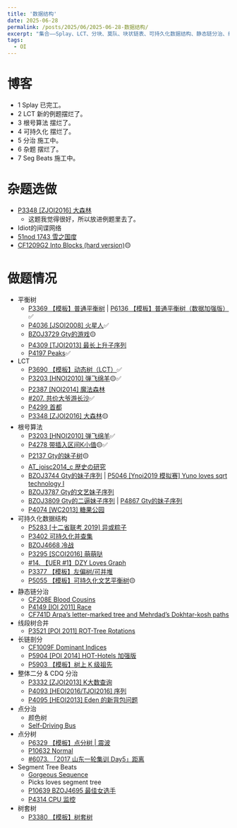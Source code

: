```yaml
---
title: '数据结构'
date: 2025-06-28
permalink: /posts/2025/06/2025-06-28-数据结构/
excerpt: "集合——Splay、LCT、分块、莫队、块状链表、可持久化数据结构、静态链分治、线段树合并、长链剖分、整体二分、CDQ 分治、点分治、点分树。"
tags:
  - OI
---
```


# 博客

- 1 Splay 已完工。
- 2 LCT 新的例题摆烂了。
- 3 根号算法 摆烂了。
- 4 可持久化 摆烂了。
- 5 分治 施工中。
- 6 杂题 摆烂了。
- 7 Seg Beats 施工中。

# 杂题选做

- [P3348 [ZJOI2016] 大森林](https://www.luogu.com.cn/problem/P3348)
  - 这题我觉得很好，所以放进例题里去了。
- Idiot的间谍网络
- [51nod 1743 雪之国度](https://vjudge.net/problem/51Nod-1743)
- [CF1209G2 Into Blocks (hard version)](https://www.luogu.com.cn/problem/CF1209G2)🟡

# 做题情况

- 平衡树
  - [P3369 【模板】普通平衡树](https://www.luogu.com.cn/problem/P3369) | [P6136 【模板】普通平衡树（数据加强版）](https://www.luogu.com.cn/problem/P6136)✅️
  - [P4036 [JSOI2008] 火星人](https://www.luogu.com.cn/problem/P4036)✅️
  - [BZOJ3729 Gty的游戏](https://vjudge.net/problem/BZOJ-3729)🟡
  - [P4309 [TJOI2013] 最长上升子序列](https://www.luogu.com.cn/problem/P4309)
  - [P4197 Peaks](https://www.luogu.com.cn/problem/P4197)✅️
- LCT
  - [P3690 【模板】动态树（LCT）](https://www.luogu.com.cn/problem/P3690)✅️
  - [P3203 [HNOI2010] 弹飞绵羊](https://www.luogu.com.cn/problem/P3203)🟡✅️
  - [P2387 [NOI2014] 魔法森林](https://www.luogu.com.cn/problem/P2387)
  - [#207. 共价大爷游长沙](https://uoj.ac/problem/207)✅️
  - [P4299 首都](https://www.luogu.com.cn/problem/P4299)
  - [P3348 [ZJOI2016] 大森林](https://www.luogu.com.cn/problem/P3348)🟡
- 根号算法
  - [P3203 [HNOI2010] 弹飞绵羊](https://www.luogu.com.cn/problem/P3203)✅️
  - [P4278 带插入区间K小值](https://www.luogu.com.cn/problem/P4278)🟡✅️
  - [P2137 Gty的妹子树](https://www.luogu.com.cn/problem/P2137)🟡
  - [AT_joisc2014_c 歴史の研究](https://www.luogu.com.cn/problem/AT_joisc2014_c)
  - [BZOJ3744 Gty的妹子序列](https://vjudge.net/problem/BZOJ-3744) | [P5046 [Ynoi2019 模拟赛] Yuno loves sqrt technology I](https://www.luogu.com.cn/problem/P5046)
  - [BZOJ3787 Gty的文艺妹子序列](https://vjudge.net/problem/%E9%BB%91%E6%9A%97%E7%88%86%E7%82%B8-3787)
  - [BZOJ3809 Gty的二逼妹子序列](https://vjudge.net/problem/BZOJ-3809) | [P4867 Gty的妹子序列](https://www.luogu.com.cn/problem/P4867)
  - [P4074 [WC2013] 糖果公园](https://www.luogu.com.cn/problem/P4074)
- 可持久化数据结构
  - [P5283 [十二省联考 2019] 异或粽子](https://www.luogu.com.cn/problem/P5283)
  - [P3402 可持久化并查集](https://www.luogu.com.cn/problem/P3402)
  - [BZOJ4668 冷战](https://hydro.ac/p/bzoj-P4668)
  - [P3295 [SCOI2016] 萌萌哒](https://www.luogu.com.cn/problem/P3295)
  - [#14. 【UER #1】DZY Loves Graph](https://uoj.ac/problem/14)
  - [P3377 【模板】左偏树/可并堆](https://www.luogu.com.cn/problem/P3377)
  - [P5055 【模板】可持久化文艺平衡树](https://www.luogu.com.cn/problem/P5055)🟡
- 静态链分治
  - [CF208E Blood Cousins](https://www.luogu.com.cn/problem/CF208E)
  - [P4149 [IOI 2011] Race](https://www.luogu.com.cn/problem/P4149)
  - [CF741D Arpa’s letter-marked tree and Mehrdad’s Dokhtar-kosh paths](https://www.luogu.com.cn/problem/CF741D)
- 线段树合并
  - [P3521 [POI 2011] ROT-Tree Rotations](https://www.luogu.com.cn/problem/P3521)
- 长链剖分
  - [CF1009F Dominant Indices](https://www.luogu.com.cn/problem/CF1009F)
  - [P5904 [POI 2014] HOT-Hotels 加强版](https://www.luogu.com.cn/problem/P5904)
  - [P5903 【模板】树上 K 级祖先](https://www.luogu.com.cn/problem/P5903)
- 整体二分 & CDQ 分治
  - [P3332 [ZJOI2013] K大数查询](https://www.luogu.com.cn/problem/P3332)
  - [P4093 [HEOI2016/TJOI2016] 序列](https://www.luogu.com.cn/problem/P4093)
  - [P4095 [HEOI2013] Eden 的新背包问题](https://www.luogu.com.cn/problem/P4095)
- 点分治
  - 颜色树
  - [Self-Driving Bus](https://www.hackerrank.com/challenges/self-driving-bus/problem)
- 点分树
  - [P6329 【模板】点分树 | 震波](https://www.luogu.com.cn/problem/P6329)
  - [P10632 Normal](https://www.luogu.com.cn/problem/P10632)
  - [#6073. 「2017 山东一轮集训 Day5」距离](https://loj.ac/p/6073)
- Segment Tree Beats
  - [Gorgeous Sequence](https://vjudge.net/problem/HDU-5306)
  - Picks loves segment tree
  - [P10639 BZOJ4695 最佳女选手](https://www.luogu.com.cn/problem/P10639)
  - [P4314 CPU 监控](https://www.luogu.com.cn/problem/P4314)
- 树套树
  - [P3380 【模板】树套树](https://www.luogu.com.cn/problem/P3380)